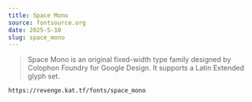```yaml
---
title: Space Mono
source: fontsource.org
date: 2025-5-10
slug: space_mono
---
```

> Space Mono is an original fixed-width type family designed by Colophon Foundry for Google Design. It supports a Latin Extended glyph set.

```text title="Paste the font link in your Revenge app"
https://revenge.kat.tf/fonts/space_mono
```